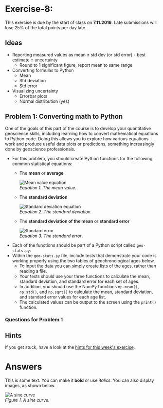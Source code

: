 # Exercise-8: 

This exercise is due by the start of class on **7.11.2016**.
Late submissions will lose 25% of the total points per day late.

## Ideas
- Reporting measured values as mean ± std dev (or std error) - best estimate ± uncertainty
  - Round to 1 significant figure, report mean to same range
- Converting formulas to Python
  - Mean
  - Std deviation
  - Std error
- Visualizing uncertainty
  - Errorbar plots
  - Normal distribution (yes)

## Problem 1: Converting math to Python
One of the goals of this part of the course is to develop your quantitative geoscience skills, including learning how to convert mathematical equations to Python code.
Doing this allows you to explore how various equations work and produce useful data plots or predictions, something increasingly done by geoscience professionals.

- For this problem, you should create Python functions for the following common statistical equations:
  - The **mean** or **average**
  
    ![Mean value equation](mean.png)<br/>
*Equation 1. The mean value*.
  - The **standard deviation**

    ![Standard deviation equation](standard-deviation.png)<br/>
*Equation 2. The standard deviation*.
  - The **standard deviation of the mean** or **standard error**

    ![Standard error](standard-error.png)<br/>
*Equation 3. The standard error*.
- Each of the functions should be part of a Python script called `geo-stats.py`.
- Within the `geo-stats.py` file, include tests that demonstrate your code is working properly using the two tables of geochronological ages below.
  - To input the data you can simply create lists of the ages, rather than reading a file.
  - Your tests should use your three functions to calculate the mean, standard deviation, and standard error for each set of ages.
  - In addition, you should use the NumPy functions `np.mean()`, `np.std()`, and `np.sqrt()` to calculate the mean, standard deviation, and standard error values for each age list.
  - The calculated values can be output to the screen using the `print()` function.

### Questions for Problem 1

## Hints
If you get stuck, have a look at the [hints for this week's exercise]().

# Answers
This is some text.
You can make it **bold** or use *italics*.
You can also display images, as shown below.

![A sine curve](img/sine-curve.png)<br/>
*Figure 1. A sine curve*.
